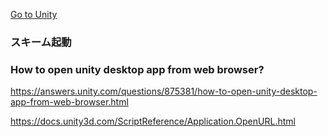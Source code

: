  <a href="myunityapp://something">Go to Unity</a>
 
 ### スキーム起動
 
###  How to open unity desktop app from web browser?
https://answers.unity.com/questions/875381/how-to-open-unity-desktop-app-from-web-browser.html

https://docs.unity3d.com/ScriptReference/Application.OpenURL.html
